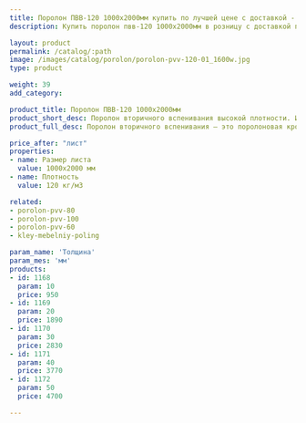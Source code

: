 ```yaml
---
title: Поролон ПВВ-120 1000х2000мм купить по лучшей цене с доставкой - Поролоныч
description: Купить поролон пвв-120 1000х2000мм в розницу с доставкой по Москве в интернет-магазине Поролоныча.

layout: product
permalink: /catalog/:path
image: /images/catalog/porolon/porolon-pvv-120-01_1600w.jpg
type: product

weight: 39
add_category: 

product_title: Поролон ПВВ-120 1000х2000мм
product_short_desc: Поролон вторичного вспенивания высокой плотности. Используется в мебельной и автомобильной промышленности.
product_full_desc: Поролон вторичного вспенивания — это поролоновая крошка, вспененная с полиуретановым клеем и спрессованная под определенным давлением. Данный материал обладает высокими показателями плотности, жесткости, долговечности и прочности. Имеет хорошие звукопоглощающие и изолирующие свойства. Отличается высокой демпфирующей способностью. Благодаря таким качественным показателям долго сохраняет свои свойства и обеспечивает долгую службу изделий при их ежедневном использовании.

price_after: "лист"
properties:
- name: Размер листа
  value: 1000х2000 мм
- name: Плотность
  value: 120 кг/м3

related:
- porolon-pvv-80
- porolon-pvv-100
- porolon-pvv-60
- kley-mebelniy-poling

param_name: 'Толщина'
param_mes: 'мм'
products:
- id: 1168
  param: 10
  price: 950
- id: 1169
  param: 20
  price: 1890
- id: 1170
  param: 30
  price: 2830
- id: 1171
  param: 40
  price: 3770
- id: 1172
  param: 50
  price: 4700

---
```

